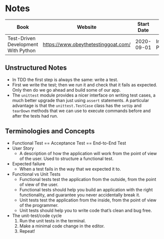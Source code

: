 # Notes

| Book | Website |  Start Date | End Date |
| --- | --- | --- | --- |
| Test-Driven Development With Python | https://www.obeythetestinggoat.com/ | 2020-09-01 | In Progress |

## Unstructured Notes

- In TDD the first step is always the same: write a test.
- First we write the test; then we run it and check that it fails as expected. Only then do we go ahead and build some 
of our app.
- The `unittest` module provides a nicer interface on writing test cases, a much better upgrade than just using `assert`
statements. A particular advantage is that the `unittest.TestCase` class has the `setUp` and `tearDown` methods that we
can use to execute commands before and after the tests had run.

## Terminologies and Concepts

- Functional Test == Acceptance Test == End-to-End Test
- User Story
    - A description of how the application will work from the point of view of the user. Used to structure a functional test.
- Expected failure
    - When a test fails in the way that we expected it to.
- Functional vs Unit Tests
    - Functional tests test the application from the outside, from the point of view of the user.
    - Functional tests should help you build an application with the right functionality, and guarantee you never 
    accidentally break it. 
    - Unit tests test the application from the inside, from the point of view of the programmer.
    - Unit tests should help you to write code that’s clean and bug free. 
- The unit-test/code cycle
    1. Run the unit tests in the terminal.
    2. Make a minimal code change in the editor.
    3. Repeat!

